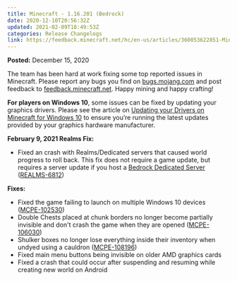 ```yaml
---
title: Minecraft - 1.16.201 (Bedrock)
date: 2020-12-10T20:56:32Z
updated: 2021-02-09T18:49:53Z
categories: Release Changelogs
link: https://feedback.minecraft.net/hc/en-us/articles/360053622851-Minecraft-1-16-201-Bedrock-
---
```


**Posted:** December 15, 2020

The team has been hard at work fixing some top reported issues in Minecraft. Please report any bugs you find on [bugs.mojang.com](https://bugs.mojang.com/) and post feedback to [feedback.minecraft.net](https://feedback.minecraft.net/). Happy mining and happy crafting!

**For players on Windows 10**, some issues can be fixed by updating your graphics drivers. Please see the article on [Updating your Drivers on Minecraft for Windows 10](https://help.minecraft.net/hc/en-us/articles/360053233651-Update-your-Drivers-on-Minecraft-for-Windows-10) to ensure you’re running the latest updates provided by your graphics hardware manufacturer.  
  

**February 9, 2021 Realms Fix:**

- Fixed an crash with Realms/Dedicated servers that caused world progress to roll back. This fix does not require a game update, but requires a server update if you host a [Bedrock Dedicated Server](https://www.minecraft.net/en-us/download/server/bedrock/) ([REALMS-6812](https://bugs.mojang.com/browse/REALMS-6812))  
    

**Fixes:**

- Fixed the game failing to launch on multiple Windows 10 devices ([MCPE-102530](https://bugs.mojang.com/browse/MCPE-102530))
- Double Chests placed at chunk borders no longer become partially invisible and don't crash the game when they are opened ([MCPE-106030](https://bugs.mojang.com/browse/MCPE-106030))
- Shulker boxes no longer lose everything inside their inventory when undyed using a cauldron ([MCPE-108196](https://bugs.mojang.com/browse/MCPE-108196))
- Fixed main menu buttons being invisible on older AMD graphics cards
- Fixed a crash that could occur after suspending and resuming while creating new world on Android
